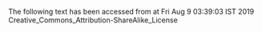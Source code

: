 The following text has been accessed from at Fri Aug 9 03:39:03 IST 2019
Creative_Commons_Attribution-ShareAlike_License
